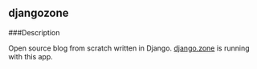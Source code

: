 ## djangozone


###Description

Open source blog from scratch written in Django. [django.zone](django.zone) is running with this app.
